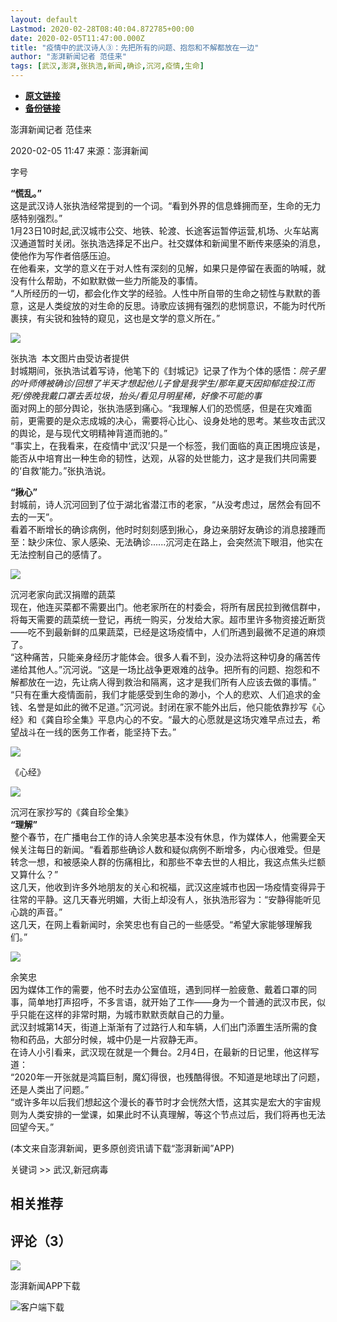 ```yaml
---
layout: default
Lastmod: 2020-02-28T08:40:04.872785+00:00
date: 2020-02-05T11:47:00.000Z
title: "疫情中的武汉诗人③：先把所有的问题、抱怨和不解都放在一边"
author: "澎湃新闻记者 范佳来"
tags: [武汉,澎湃,张执浩,新闻,确诊,沉河,疫情,生命]
---
```


* [**原文链接**](https://www.thepaper.cn/newsDetail_forward_5793739)
* [**备份链接**](https://web.archive.org/web/20200216163934/https://www.thepaper.cn/newsDetail_forward_5793739)


澎湃新闻记者 范佳来

2020-02-05 11:47 来源：澎湃新闻

字号

**“慌乱。”**  
这是武汉诗人张执浩经常提到的一个词。“看到外界的信息蜂拥而至，生命的无力感特别强烈。”  
1月23日10时起,武汉城市公交、地铁、轮渡、长途客运暂停运营,机场、火车站离汉通道暂时关闭。张执浩选择足不出户。社交媒体和新闻里不断传来感染的消息，使他作为写作者倍感压迫。  
在他看来，文学的意义在于对人性有深刻的见解，如果只是停留在表面的呐喊，就没有什么帮助，不如默默做一些力所能及的事情。  
“人所经历的一切，都会化作文学的经验。人性中所自带的生命之韧性与默默的善意，这是人类绽放的对生命的反思。诗歌应该拥有强烈的悲悯意识，不能为时代所裹挟，有尖锐和独特的窥见，这也是文学的意义所在。”

![](/images/post/6cdd60ea0045eb7a6ec44c54d29ed402.jpg)

张执浩  本文图片由受访者提供  
封城期间，张执浩试着写诗，他笔下的《封城记》记录了作为个体的感悟：_院子里的叶师傅被确诊/回想了半天才想起他儿子曾是我学生/那年夏天因抑郁症投江而死/傍晚我戴口罩去丢垃圾，抬头/看见月明星稀，好像不可能的事_  
面对网上的部分舆论，张执浩感到痛心。“我理解人们的恐慌感，但是在灾难面前，更需要的是众志成城的决心，需要将心比心、设身处地的思考。某些攻击武汉的舆论，是与现代文明精神背道而驰的。”  
“事实上，在我看来，在疫情中‘武汉’只是一个标签，我们面临的真正困境应该是，能否从中培育出一种生命的韧性，达观，从容的处世能力，这才是我们共同需要的‘自救’能力。”张执浩说。  
  
**“揪心”**  
封城前，诗人沉河回到了位于湖北省潜江市的老家，“从没考虑过，居然会有回不去的一天”。  
看着不断增长的确诊病例，他时时刻刻感到揪心，身边亲朋好友确诊的消息接踵而至：缺少床位、家人感染、无法确诊......沉河走在路上，会突然流下眼泪，他实在无法控制自己的感情了。

![](/images/post/fc221309746013ac554571fbd180e1c8.jpg)

沉河老家向武汉捐赠的蔬菜  
现在，他连买菜都不需要出门。他老家所在的村委会，将所有居民拉到微信群中，将每天需要的蔬菜统一登记，再统一购买，分发给大家。超市里许多物资接近断货——吃不到最新鲜的瓜果蔬菜，已经是这场疫情中，人们所遇到最微不足道的麻烦了。  
“这种痛苦，只能亲身经历才能体会。很多人看不到，没办法将这种切身的痛苦传递给其他人。”沉河说。“这是一场比战争更艰难的战争。把所有的问题、抱怨和不解都放在一边，先让病人得到救治和隔离，这才是我们所有人应该去做的事情。”  
“只有在重大疫情面前，我们才能感受到生命的渺小，个人的悲欢、人们追求的金钱、名誉是如此的微不足道。”沉河说。封闭在家不能外出后，他只能依靠抄写《心经》和《龚自珍全集》平息内心的不安。“最大的心愿就是这场灾难早点过去，希望战斗在一线的医务工作者，能坚持下去。”

![](/images/post/045117b0e0a11a242b9765e79cbf113f.jpg)

《心经》

![](/images/post/4c5bde74a8f110656874902f07378009.jpg)

沉河在家抄写的《龚自珍全集》  
**“理解”**  
整个春节，在广播电台工作的诗人余笑忠基本没有休息，作为媒体人，他需要全天候关注每日的新闻。“看着那些确诊人数和疑似病例不断增多，内心很难受。但是转念一想，和被感染人群的伤痛相比，和那些不幸去世的人相比，我这点焦头烂额又算什么？”  
这几天，他收到许多外地朋友的关心和祝福，武汉这座城市也因一场疫情变得异于往常的平静。这几天春光明媚，大街上却没有人，张执浩形容为：“安静得能听见心跳的声音。”  
这几天，在网上看新闻时，余笑忠也有自己的一些感受。“希望大家能够理解我们。”

![](/images/post/cedebb6e872f539bef8c3f919874e9d7.jpg)

余笑忠  
因为媒体工作的需要，他不时去办公室值班，遇到同样一脸疲惫、戴着口罩的同事，简单地打声招呼，不多言语，就开始了工作——身为一个普通的武汉市民，似乎只能在这样的非常时期，为城市默默贡献自己的力量。  
武汉封城第14天，街道上渐渐有了过路行人和车辆，人们出门添置生活所需的食物和药品，大部分时候，城中仍是一片寂静无声。  
在诗人小引看来，武汉现在就是一个舞台。2月4日，在最新的日记里，他这样写道：  
“2020年一开张就是鸿篇巨制，魔幻得很，也残酷得很。不知道是地球出了问题，还是人类出了问题。”  
“或许多年以后我们想起这个漫长的春节时才会恍然大悟，这其实是宏大的宇宙规则为人类安排的一堂课，如果此时不认真理解，等这个节点过后，我们将再也无法回望今天。”

(本文来自澎湃新闻，更多原创资讯请下载“澎湃新闻”APP)

关键词 >> 武汉,新冠病毒

相关推荐
----

评论（3）
-----

[![](/images/post/f015bb903e56111c897265f06dcc71b5.jpg)](https://www.thepaper.cn/work_us.jsp)

澎湃新闻APP下载

![客户端下载](/images/post/363f0f15be9fbe215c00f013b15faae7.png)

